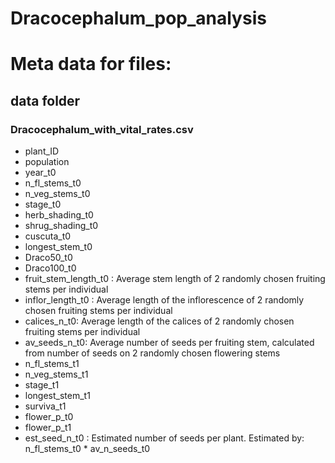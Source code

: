 # Dracocephalum_pop_analysis

# Meta data for files:

## data folder
 
### Dracocephalum_with_vital_rates.csv

* plant_ID
* population
* year_t0
* n_fl_stems_t0
* n_veg_stems_t0
* stage_t0
* herb_shading_t0
* shrug_shading_t0
* cuscuta_t0
* longest_stem_t0
* Draco50_t0
* Draco100_t0
* fruit_stem_length_t0 : Average stem length of 2 randomly chosen fruiting stems per individual
* inflor_length_t0 : Average length of the inflorescence of 2 randomly chosen fruiting stems per individual
* calices_n_t0: Average length of the calices of 2 randomly chosen fruiting stems per individual
* av_seeds_n_t0: Average number of seeds per fruiting stem, calculated from number of seeds on 2 randomly chosen flowering stems 
* n_fl_stems_t1
* n_veg_stems_t1
* stage_t1
* longest_stem_t1
* surviva_t1
* flower_p_t0
* flower_p_t1
* est_seed_n_t0 : Estimated number of seeds per plant. Estimated by: n_fl_stems_t0 \* av_n_seeds_t0







